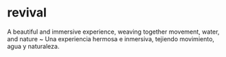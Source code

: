 # revival
A beautiful and immersive experience, weaving together movement, water, and nature ~ Una experiencia hermosa e inmersiva, tejiendo movimiento, agua y naturaleza.
